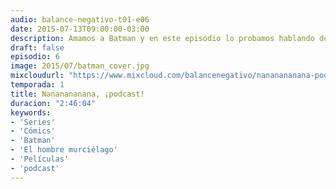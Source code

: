 ```yaml
---
audio: balance-negativo-t01-e06
date: 2015-07-13T09:00:00-03:00
description: Amamos a Batman y en este episodio lo probamos hablando de sus mejores comics y de sus destacadas intervenciones en otros medios; para repasar si ya conocés o como punto de partida para meterte en el fascinante batverso.
draft: false
episodio: 6
image: 2015/07/batman_cover.jpg
mixcloudurl: "https://www.mixcloud.com/balancenegativo/nananananana-podcast-balance-negativo-t01-e06/"
temporada: 1
title: Nananananana, ¡podcast!
duracion: "2:46:04"
keywords: 
- 'Series'
- 'Cómics' 
- 'Batman' 
- 'El hombre murciélago' 
- 'Películas' 
- 'podcast'
---
```



